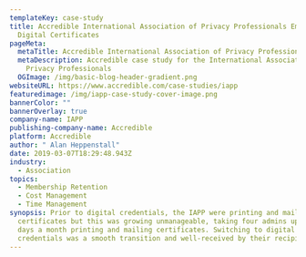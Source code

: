 ```yaml
---
templateKey: case-study
title: Accredible International Association of Privacy Professionals Embrace
  Digital Certificates
pageMeta:
  metaTitle: Accredible International Association of Privacy Professionals Case Study
  metaDescription: Accredible case study for the International Association of
    Privacy Professionals
  OGImage: /img/basic-blog-header-gradient.png
websiteURL: https://www.accredible.com/case-studies/iapp
featuredimage: /img/iapp-case-study-cover-image.png
bannerColor: ""
bannerOverlay: true
company-name: IAPP
publishing-company-name: Accredible
platform: Accredible
author: " Alan Heppenstall"
date: 2019-03-07T18:29:48.943Z
industry:
  - Association
topics:
  - Membership Retention
  - Cost Management
  - Time Management
synopsis: Prior to digital credentials, the IAPP were printing and mailing paper
  certificates but this was growing unmanageable, taking four admins up to two
  days a month printing and mailing certificates. Switching to digital
  credentials was a smooth transition and well-received by their recipients.
---
```

